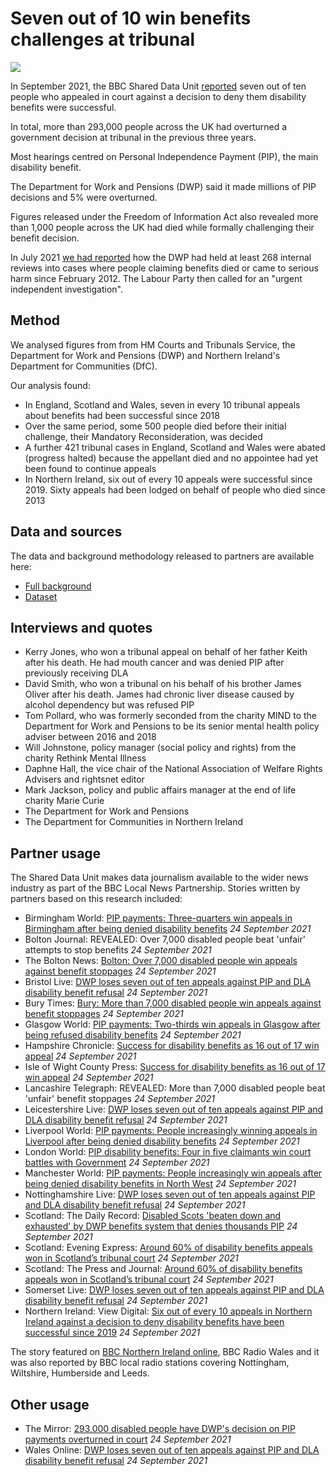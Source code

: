 # Seven out of 10 win benefits challenges at tribunal

![](https://ichef.bbci.co.uk/news/1632/idt2/idt2/3c7ea4c2-3769-4fcf-ad18-949fc91289aa/image/816)

In September 2021, the BBC Shared Data Unit [reported](https://www.bbc.co.uk/news/uk-58284613) seven out of ten people who appealed in court against a decision to deny them disability benefits were successful.

In total, more than 293,000 people across the UK had overturned a government decision at tribunal in the previous three years.

Most hearings centred on Personal Independence Payment (PIP), the main disability benefit.

The Department for Work and Pensions (DWP) said it made millions of PIP decisions and 5% were overturned.

Figures released under the Freedom of Information Act also revealed more than 1,000 people across the UK had died while formally challenging their benefit decision.

In July 2021 [we had reported](https://www.bbc.co.uk/news/uk-57726608) how the DWP had held at least 268 internal reviews into cases where people claiming benefits died or came to serious harm since February 2012. The Labour Party then called for an "urgent independent investigation".

## Method

We analysed figures from from HM Courts and Tribunals Service, the Department for Work and Pensions (DWP) and Northern Ireland's Department for Communities (DfC).

Our analysis found:

- In England, Scotland and Wales, seven in every 10 tribunal appeals about benefits had been successful since 2018
- Over the same period, some 500 people died before their initial challenge, their Mandatory Reconsideration, was decided
- A further 421 tribunal cases in England, Scotland and Wales were abated (progress halted) because the appellant died and no appointee had yet been found to continue appeals
- In Northern Ireland, six out of every 10 appeals were successful since 2019. Sixty appeals had been lodged on behalf of people who died since 2013

## Data and sources

The data and background methodology released to partners are available here:
* [Full background](https://docs.google.com/document/d/1sx7u5fn5e42FsspvLrLFsUScd2K0tz4KM9PzdBRRyzw/edit?usp=sharing)
* [Dataset](https://docs.google.com/spreadsheets/d/1RwC6aT6v4tgfc_FoeHr_7HuHy83-9sBAGEK13ceN9cI/edit?usp=sharing)

## Interviews and quotes

* Kerry Jones, who won a tribunal appeal on behalf of her father Keith after his death. He had mouth cancer and was denied PIP after previously receiving DLA
* David Smith, who won a tribunal on his behalf of his brother James Oliver after his death. James had chronic liver disease caused by alcohol dependency but was refused PIP 
* Tom Pollard, who was formerly seconded from the charity MIND to the Department for Work and Pensions to be its senior mental health policy adviser between 2016 and 2018
* Will Johnstone, policy manager (social policy and rights) from the charity Rethink Mental Illness
* Daphne Hall, the vice chair of the National Association of Welfare Rights Advisers and rightsnet editor
* Mark Jackson, policy and public affairs manager at the end of life charity Marie Curie
* The Department for Work and Pensions
* The Department for Communities in Northern Ireland 

## Partner usage

The Shared Data Unit makes data journalism available to the wider news industry as part of the BBC Local News Partnership.
Stories written by partners based on this research included:

* Birmingham World: [PIP payments: Three-quarters win appeals in Birmingham after being denied disability benefits](https://www.birminghamworld.uk/news/pip-payments-three-quarters-win-appeals-in-birmingham-after-being-denied-disability-benefits-3394298) *24 September 2021*
* Bolton Journal: REVEALED: Over 7,000 disabled people beat 'unfair' attempts to stop benefits *24 September 2021*
* The Bolton News: [Bolton: Over 7,000 disabled people win appeals against benefit stoppages](https://www.theboltonnews.co.uk/news/19600422.bolton-7-000-disabled-people-win-appeals-benefit-stoppages/) *24 September 2021*
* Bristol Live: [DWP loses seven out of ten appeals against PIP and DLA disability benefit refusal](https://www.bristolpost.co.uk/news/uk-world-news/dwp-loses-seven-out-ten-5962842) *24 September 2021*
* Bury Times: [Bury: More than 7,000 disabled people win appeals against benefit stoppages](https://www.burytimes.co.uk/news/19600698.bury-7-000-disabled-people-win-appeals-benefit-stoppages/) *24 September 2021*
* Glasgow World: [PIP payments: Two-thirds win appeals in Glasgow after being refused disability benefits](https://www.glasgowworld.com/news/pip-payments-two-thirds-win-appeals-in-glasgow-after-being-refused-disability-benefits-3394515) *24 September 2021*
* Hampshire Chronicle: [Success for disability benefits as 16 out of 17 win appeal](https://www.hampshirechronicle.co.uk/news/19602966.16-17-win-disability-benefits-appeal/) *24 September 2021*
* Isle of Wight County Press: [Success for disability benefits as 16 out of 17 win appeal](https://www.countypress.co.uk/news/19602966.16-17-win-disability-benefits-appeal/) *24 September 2021*
* Lancashire Telegraph: REVEALED: More than 7,000 disabled people beat 'unfair' benefit stoppages *24 September 2021*
* Leicestershire Live: [DWP loses seven out of ten appeals against PIP and DLA disability benefit refusal](https://www.leicestermercury.co.uk/news/uk-world-news/dwp-loses-seven-out-ten-5962842) *24 September 2021*
* Liverpool World: [PIP payments: People increasingly winning appeals in Liverpool after being denied disability benefits](https://www.liverpoolworld.uk/news/pip-payments-people-increasingly-winning-appeals-in-liverpool-after-being-denied-disability-benefits-3394213) *24 September 2021*
* London World: [PIP disability benefits: Four in five claimants win court battles with Government](https://www.londonworld.com/news/pip-disability-benefits-four-in-five-claimants-win-court-battles-with-government-3393997) *24 September 2021*
* Manchester World: [PIP payments: People increasingly win appeals after being denied disability benefits in North West](https://www.manchesterworld.uk/news/pip-payments-people-increasingly-win-appeals-after-being-denied-disability-benefits-in-north-west-3394399) *24 September 2021*
* Nottinghamshire Live: [DWP loses seven out of ten appeals against PIP and DLA disability benefit refusal](https://www.nottinghampost.com/news/uk-world-news/dwp-loses-seven-out-ten-5962842) *24 September 2021*
* Scotland: The Daily Record: [Disabled Scots 'beaten down and exhausted' by DWP benefits system that denies thousands PIP](https://www.dailyrecord.co.uk/news/politics/dwp-pip-disabled-benefits-government-25054956) *24 September 2021*
* Scotland: Evening Express: [Around 60% of disability benefits appeals won in Scotland’s tribunal court](https://www.eveningexpress.co.uk/fp/news/local/around-60-of-disability-benefits-appeals-won-in-scotlands-tribunal-court/) *24 September 2021*
* Scotland: The Press and Journal: [Around 60% of disability benefits appeals won in Scotland’s tribunal court](https://www.pressandjournal.co.uk/fp/news/aberdeen/3491224/around-60-of-disability-benefits-appeals-won-in-scotlands-tribunal-court/) *24 September 2021*
* Somerset Live: [DWP loses seven out of ten appeals against PIP and DLA disability benefit refusal](https://www.somersetlive.co.uk/news/uk-world-news/dwp-loses-seven-out-ten-5962842) *24 September 2021*
* Northern Ireland: View Digital: [Six out of every 10 appeals in Northern Ireland against a decision to deny disability benefits have been successful since 2019](https://viewdigital.org/six-out-of-every-10-appeals-in-northern-ireland-against-a-decision-to-deny-disability-benefits-have-been-successful-since-2019/) *24 September 2021*

The story featured on [BBC Northern Ireland online](https://www.bbc.co.uk/news/uk-northern-ireland-58669854), BBC Radio Wales and it was also reported by BBC local radio stations covering Nottingham, Wiltshire, Humberside and Leeds.

## Other usage

* The Mirror: [293,000 disabled people have DWP's decision on PIP payments overturned in court](https://www.mirror.co.uk/money/court-rules-293000-disabled-people-25061602) *24 September 2021*
* Wales Online: [DWP loses seven out of ten appeals against PIP and DLA disability benefit refusal](https://www.walesonline.co.uk/news/uk-news/dwp-loses-seven-out-ten-21663506) *24 September 2021* 
